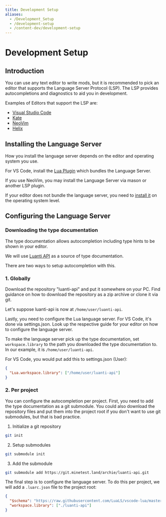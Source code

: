 ```yaml
---
title: Development Setup
aliases:
  - /Development_Setup
  - /development-setup
  - /content-dev/development-setup
---
```


# Development Setup

## Introduction

You can use any text editor to write mods,
but it is recommended to pick an editor
that supports the Language Server Protocol (LSP).
The LSP provides autocompletions and diagnostics
to aid you in development.

Examples of Editors that support the LSP are:

- [Visual Studio Code](https://code.visualstudio.com/)
- [Kate](https://apps.kde.org/kate/)
- [NeoVim](https://neovim.io/)
- [Helix](https://helix-editor.com/)

## Installing the Language Server

How you install the language server depends on the editor and operating system you use.

For VS Code, install the [Lua Plugin](https://marketplace.visualstudio.com/items?itemName=sumneko.lua)
which bundles the Language Server.

If you use NeoVim, you may install the Language Server via mason or another
LSP plugin.

If your editor does not bundle the language server, you need to
[install it](https://luals.github.io/#install) on the operating system level.

## Configuring the Language Server

### Downloading the type documentation

The type documentation allows autocompletion
including type hints to be shown in your editor.

We will use [Luanti API](https://git.minetest.land/archie/luanti-api/)
as a source of type documentation.

There are two ways to setup autocompletion with this.

### 1. Globally

Download the repository "luanti-api" and put it somewhere on
your PC. Find guidance on how to download the repository as
a zip archive or clone it via git.

Let's suppose luanti-api is now at `/home/user/luanti-api`.

Lastly, you need to configure the Lua language server. For
VS Code, it's done via settings.json. Look up the respective
guide for your editor on how to configure the language server.

To make the language server pick up the type documentation,
set `workspace.library` to the path you downloaded the
type documentation to. In our example, it is `/home/user/luanti-api`.

For VS Code, you would put add this to settings.json (User):

```json
{
  "Lua.workspace.library": ["/home/user/luanti-api"]
}
```

### 2. Per project

You can configure the autocompletion per project. First, you
need to add the type documentation as a git submodule.
You could also download the repository files and put them
into the project root if you don't want to use git submodules,
but that is bad practice.

1. Initialize a git repository

```bash
git init
```

2. Setup submodules

```bash
git submodule init
```

3. Add the submodule

```bash
git submodule add https://git.minetest.land/archie/luanti-api.git
```

The final step is to configure the language server.
To do this per project, we will add a `.luarc.json`
file to the project root:

```json
{
  "$schema": "https://raw.githubusercontent.com/LuaLS/vscode-lua/master/setting/schema.json",
  "workspace.library": ["./luanti-api"]
}
```
